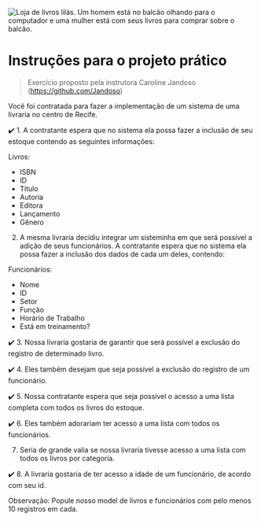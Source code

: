 
![Loja de livros lilás. Um homem está no balcão olhando para o computador e uma mulher está com seus livros para comprar sobre o balcão.](https://i.imgur.com/1G71T1t.gif)

# Instruções para o projeto prático
> Exercício proposto pela instrutora Caroline Jandoso (https://github.com/Jandoso)

Você foi contratada para fazer a implementação de um sistema de uma livraria no centro de Recife.

✔️ 1. A contratante espera que no sistema ela possa fazer a inclusão de seu estoque contendo as seguintes informações:

Livros:
- ISBN
- ID
- Título
- Autoria
- Editora
- Lançamento
- Gênero

2. A mesma livraria decidiu integrar um sisteminha em que será possível a adição de seus funcionários. A contratante espera que no sistema ela possa fazer a inclusão dos dados de cada um deles, contendo:

Funcionários:
- Nome
- ID
- Setor
- Função
- Horário de Trabalho
- Está em treinamento?

✔️ 3. Nossa livraria gostaria de garantir que será possível a exclusão do registro de determinado livro.

✔️ 4. Eles também desejam que seja possível a exclusão do registro de um funcionário.

✔️ 5. Nossa contratante espera que seja possível o acesso a uma lista completa com todos os livros do estoque.

✔️ 6. Eles também adorariam ter acesso a uma lista com todos os funcionários.

7. Seria de grande valia se nossa livraria tivesse acesso a uma lista com todos os livros por categoria.

✔️ 8. A livraria gostaria de ter acesso a idade de um funcionário, de acordo com seu id.

Observação: Popule nosso model de livros e funcionários com pelo menos 10 registros em cada.